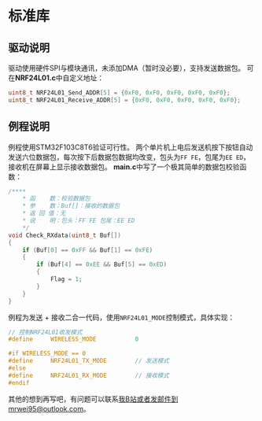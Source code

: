# 标准库
## 驱动说明
驱动使用硬件SPI与模块通讯，未添加DMA（暂时没必要），支持发送数据包。
可在**NRF24L01.c**中自定义地址：
```C
uint8_t NRF24L01_Send_ADDR[5] = {0xF0, 0xF0, 0xF0, 0xF0, 0xF0};
uint8_t NRF24L01_Receive_ADDR[5] = {0xF0, 0xF0, 0xF0, 0xF0, 0xF0};
```

## 例程说明
例程使用STM32F103C8T6验证可行性。
两个单片机上电后发送机按下按钮自动发送六位数据包，每次按下后数据包数据均改变，包头为```FF FE```，包尾为```EE ED```，接收机在屏幕上显示接收数据包。
**main.c**中写了一个极其简单的数据包校验函数：
```C
/**** 
	* 函    数：校验数据包
	* 参    数：Buf[]：接收的数据包
	* 返 回 值：无
	* 说    明：包头：FF FE 包尾：EE ED
	*/
void Check_RXdata(uint8_t Buf[])
{
	if (Buf[0] == 0xFF && Buf[1] == 0xFE)
	{
		if (Buf[4] == 0xEE && Buf[5] == 0xED)
		{
			Flag = 1;
		}
	}
}
```
例程为发送 + 接收二合一代码，使用```NRF24L01_MODE```控制模式，具体实现：
```C
// 控制NRF24L01收发模式
#define		WIRELESS_MODE			0

#if WIRELESS_MODE == 0
#define		NRF24L01_TX_MODE		// 发送模式
#else
#define		NRF24L01_RX_MODE		// 接收模式
#endif
```

其他的想到再写吧，有问题可以联系[我B站](https://space.bilibili.com/2004315025)或者发邮件到mrwei95@outlook.com。

